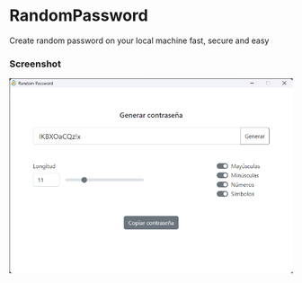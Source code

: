 # RandomPassword
Create random password on your local machine fast, secure and easy

### Screenshot
![alt text](https://github.com/enigmoes/RandomPassword/blob/main/randonPassword.png?raw=true)
